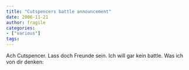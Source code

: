 ```yaml
---
title: "Cutspencers battle announcement"
date: 2006-11-21
author: fragile
categories:
- ["various"]
tags:
---
```

Ach Cutspencer. Lass doch Freunde sein. Ich will gar kein battle. Was ich von dir denken:
<center>
<object width="425" height="350"><param name="movie" value="http://www.youtube.com/v/OjNKyoRudOQ"></param><param name="wmode" value="transparent"></param><embed src="https://www.youtube.com/v/OjNKyoRudOQ" type="application/x-shockwave-flash" wmode="transparent" width="425" height="350"></embed></object>
</center>